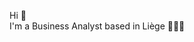 Hi 👋  </br>
I'm a Business Analyst based in Liège 🧇🇧🇪 </br>

<!---
NicolasDortu/NicolasDortu is a ✨ special ✨ repository because its `README.md` (this file) appears on your GitHub profile.
You can click the Preview link to take a look at your changes.
--->
